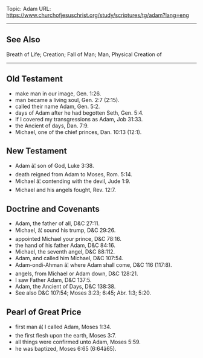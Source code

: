 Topic: Adam
URL: https://www.churchofjesuschrist.org/study/scriptures/tg/adam?lang=eng

---

## See Also

Breath of Life; Creation; Fall of Man; Man, Physical Creation of

---

## Old Testament

- make man in our image, Gen. 1:26.
- man became a living soul, Gen. 2:7 (2:15).
- called their name Adam, Gen. 5:2.
- days of Adam after he had begotten Seth, Gen. 5:4.
- If I covered my transgressions as Adam, Job 31:33.
- the Ancient of days, Dan. 7:9.
- Michael, one of the chief princes, Dan. 10:13 (12:1).

## New Testament

- Adam â¦ son of God, Luke 3:38.
- death reigned from Adam to Moses, Rom. 5:14.
- Michael â¦ contending with the devil, Jude 1:9.
- Michael and his angels fought, Rev. 12:7.

## Doctrine and Covenants

- Adam, the father of all, D&C 27:11.
- Michael, â¦ sound his trump, D&C 29:26.
- appointed Michael your prince, D&C 78:16.
- the hand of his father Adam, D&C 84:16.
- Michael, the seventh angel, D&C 88:112.
- Adam, and called him Michael, D&C 107:54.
- Adam-ondi-Ahman â¦ where Adam shall come, D&C 116 (117:8).
- angels, from Michael or Adam down, D&C 128:21.
- I saw Father Adam, D&C 137:5.
- Adam, the Ancient of Days, D&C 138:38.
- See also D&C 107:54; Moses 3:23; 6:45; Abr. 1:3; 5:20.

## Pearl of Great Price

- first man â¦ I called Adam, Moses 1:34.
- the first flesh upon the earth, Moses 3:7.
- all things were confirmed unto Adam, Moses 5:59.
- he was baptized, Moses 6:65 (6:64â65).

